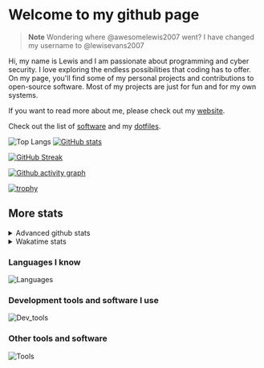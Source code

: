 # Welcome to my github page

> **Note**
> Wondering where @awesomelewis2007 went? I have changed my username to @lewisevans2007

Hi, my name is Lewis and I am passionate about programming and cyber security. I love exploring the endless possibilities that coding has to offer. On my page, you'll find some of my personal projects and contributions to open-source software. Most of my projects are just for fun and for my own systems.

If you want to read more about me, please check out my [website](https://lewisevans2007.github.io/).

Check out the list of [software](https://github.com/lewisevans2007/lewisevans2007/blob/master/software.md) and my [dotfiles](https://github.com/lewisevans2007/dotfiles).

![Top Langs](https://github-readme-stats.vercel.app/api/top-langs/?username=lewisevans2007&hide=html,css,jupyter%20notebook&langs_count=10&layout=donut&theme=transparent&exclude_repo=GPT-code-repository,Obsidian_vault,Apple-PowerManagement,Apple-Security,CMake,qemu,swift,tcpdump,xnu)
[![GitHub stats](https://github-readme-stats.vercel.app/api?username=lewisevans2007&show_icons=true&theme=transparent)](https://github.com/anuraghazra/github-readme-stats)

[![GitHub Streak](https://streak-stats.demolab.com?user=lewisevans2007&theme=transparent)](https://git.io/streak-stats)

[![Github activity graph](https://github-readme-activity-graph.vercel.app/graph?username=lewisevans2007&theme=github-compact&area=true)](https://github.com/ashutosh00710/github-readme-activity-graph)

[![trophy](https://github-profile-trophy.vercel.app/?username=lewisevans2007&theme=darkhub)](https://github.com/ryo-ma/github-profile-trophy)

## More stats
<details close>
<summary>Advanced github stats</summary>
<br>
  
![Metrics](https://raw.githubusercontent.com/lewisevans2007/lewisevans2007/master/github-metrics.svg)
  
</details>

<details close>
<summary>Wakatime stats</summary>
<br>

<!--START_SECTION:waka-->

```txt
C             3 hrs 7 mins    ███████▓░░░░░░░░░░░░░░░░░   30.20 %
HTML          1 hr 44 mins    ████▒░░░░░░░░░░░░░░░░░░░░   16.85 %
Bash          1 hr 5 mins     ██▓░░░░░░░░░░░░░░░░░░░░░░   10.49 %
Makefile      46 mins         ██░░░░░░░░░░░░░░░░░░░░░░░   07.53 %
Docker        43 mins         █▓░░░░░░░░░░░░░░░░░░░░░░░   07.08 %
Other         35 mins         █▒░░░░░░░░░░░░░░░░░░░░░░░   05.78 %
Kconfig       33 mins         █▒░░░░░░░░░░░░░░░░░░░░░░░   05.33 %
Markdown      25 mins         █░░░░░░░░░░░░░░░░░░░░░░░░   04.14 %
C++           19 mins         ▓░░░░░░░░░░░░░░░░░░░░░░░░   03.15 %
JSON          10 mins         ▒░░░░░░░░░░░░░░░░░░░░░░░░   01.63 %
Objective-C   9 mins          ▒░░░░░░░░░░░░░░░░░░░░░░░░   01.56 %
Python        8 mins          ▒░░░░░░░░░░░░░░░░░░░░░░░░   01.40 %
Git Config    8 mins          ▒░░░░░░░░░░░░░░░░░░░░░░░░   01.40 %
Text          7 mins          ▒░░░░░░░░░░░░░░░░░░░░░░░░   01.24 %
INI           7 mins          ▒░░░░░░░░░░░░░░░░░░░░░░░░   01.23 %
```

<!--END_SECTION:waka-->
</details>

### Languages I know
![Languages](https://skillicons.dev/icons?i=python,cpp,cs,c,javascript,nodejs,dotnet,bash,css,html,rust)
### Development tools and software I use
![Dev_tools](https://skillicons.dev/icons?i=git,docker,github,googlecloud,vscode,visualstudio,raspberrypi,linux,powershell,replit)
### Other tools and software
![Tools](https://skillicons.dev/icons?i=blender,ps,pr,ai,xd,figma)
